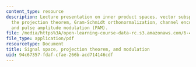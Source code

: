 ```yaml
---
content_type: resource
description: Lecture presentation on inner product spaces, vector subspaces, dimension,
  the projection theorem, Gram-Schmidt orthonormalization, channel encoding and decoding,
  and pulse amplitude modulation (PAM).
file: /media/https%3A/open-learning-course-data-rc.s3.amazonaws.com/6-450-principles-of-digital-communication-i-fall-2009/94c67357fdafcfae266bacd714146cdf_MIT6_450F09_slide11.pdf
file_type: application/pdf
resourcetype: Document
title: Signal space, projection theorem, and modulation
uid: 94c67357-fdaf-cfae-266b-acd714146cdf
---
```

